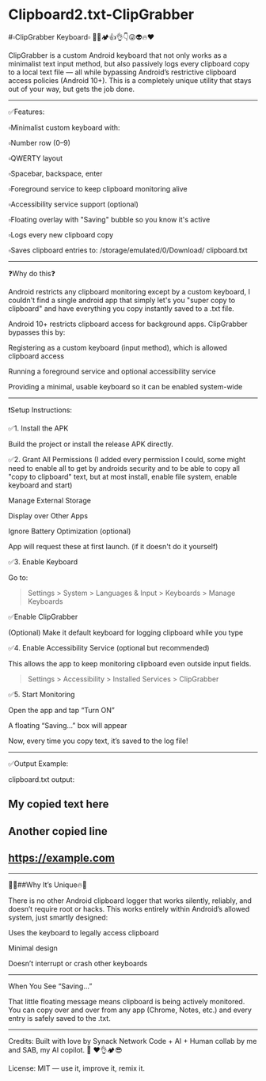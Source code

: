 # Clipboard2.txt-ClipGrabber

#▫️ClipGrabber Keyboard▫️
  💯✅🏕️👍👌👇😜👽🔥♥️

ClipGrabber is a custom Android keyboard that not only works as a minimalist text input method, but also passively logs every clipboard copy to a local text file — all while bypassing Android’s restrictive clipboard access policies (Android 10+). This is a completely unique utility that stays out of your way, but gets the job done.

---

✅Features:

▫️Minimalist custom keyboard with:

▫️Number row (0–9)

▫️QWERTY layout

▫️Spacebar, backspace, enter

▫️Foreground service to keep 
  clipboard monitoring alive

▫️Accessibility service support 
  (optional)

▫️Floating overlay with "Saving" 
   bubble so you know it's active

▫️Logs every new clipboard copy

▫️Saves clipboard entries to:
  /storage/emulated/0/Download/
  clipboard.txt

-------

❓Why do this❓

Android restricts any clipboard monitoring except by a custom keyboard, I couldn't find a single android app that simply let's you "super copy to clipboard" and have everything you copy instantly saved to a .txt file.

Android 10+ restricts clipboard access for background apps. ClipGrabber bypasses this by:

Registering as a custom keyboard (input method), which is allowed clipboard access

Running a foreground service and optional accessibility service

Providing a minimal, usable keyboard so it can be enabled system-wide

-------

❗Setup Instructions:

✅1. Install the APK

Build the project or install the release APK directly.

✅2. Grant All Permissions
(I added every permission I could, some might need to enable all to get by androids security and to be able to copy all "copy to clipboard" text, but at most install, enable file system, enable keyboard and start)

Manage External Storage

Display over Other Apps

Ignore Battery Optimization
(optional)

App will request these at first launch.
(if it doesn't do it yourself)

✅3. Enable Keyboard

Go to:

> Settings > System > Languages & Input > Keyboards > Manage Keyboards

✅Enable ClipGrabber

(Optional) Make it default keyboard for logging clipboard while you type

✅4. Enable Accessibility Service (optional but recommended)

This allows the app to keep monitoring clipboard even outside input fields.

> Settings > Accessibility > Installed Services > ClipGrabber

✅5. Start Monitoring

Open the app and tap “Turn ON”

A floating “Saving…” box will appear

Now, every time you copy text, it’s saved to the log file!

-------

✅Output Example:

clipboard.txt output:

My copied text here
---
Another copied line
---
https://example.com
---

-------

💯🔥##Why It’s Unique🔥💯

There is no other Android clipboard logger that works silently, reliably, and doesn’t require root or hacks. This works entirely within Android’s allowed system, just smartly designed:

Uses the keyboard to legally access clipboard

Minimal design

Doesn’t interrupt or crash other keyboards

-------

When You See “Saving…”

That little floating message means clipboard is being actively monitored. You can copy over and over from any app (Chrome, Notes, etc.) and every entry is safely saved to the .txt.

-------

Credits:
Built with love by Synack Network
Code + AI + Human collab by me and SAB, my AI copilot. 💯 ❤️👌🏕️😎

License:
MIT — use it, improve it, remix it.
